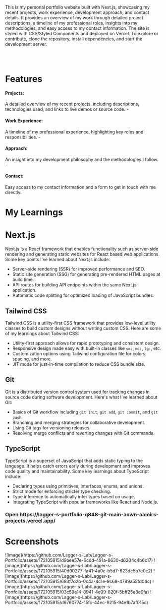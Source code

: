 <p>This is my personal portfolio website built with Next.js, showcasing my recent projects, work experience, development approach, and contact details. It provides an overview of my work through detailed project descriptions, a timeline of my professional roles, insights into my methodologies, and easy access to my contact information. The site is styled with CSS/Styled Components and deployed on Vercel. To explore or contribute, clone the repository, install dependencies, and start the development server.</p>
<br><br>
<h1>Features</h1>
<h4>Projects:</h4> A detailed overview of my recent projects, including descriptions, technologies used, and links to live demos or source code.
- <h4>Work Experience:</h4> A timeline of my professional experience, highlighting key roles and responsibilities.
- <h4>Approach:</h4> An insight into my development philosophy and the methodologies I follow.
- <h4>Contact:</h4> Easy access to my contact information and a form to get in touch with me directly.


<h1>My Learnings</h1>

# Next.js

Next.js is a React framework that enables functionality such as server-side rendering and generating static websites for React based web applications. Some key points I've learned about Next.js include:

- Server-side rendering (SSR) for improved performance and SEO.
- Static site generation (SSG) for generating pre-rendered HTML pages at build time.
- API routes for building API endpoints within the same Next.js application.
- Automatic code splitting for optimized loading of JavaScript bundles.

## Tailwind CSS

Tailwind CSS is a utility-first CSS framework that provides low-level utility classes to build custom designs without writing custom CSS. Here are some of my learnings about Tailwind CSS:

- Utility-first approach allows for rapid prototyping and consistent design.
- Responsive design made easy with built-in classes like `sm:`, `md:`, `lg:`, etc.
- Customization options using Tailwind configuration file for colors, spacing, and more.
- JIT mode for just-in-time compilation to reduce CSS bundle size.

## Git

Git is a distributed version control system used for tracking changes in source code during software development. Here's what I've learned about Git:

- Basics of Git workflow including `git init`, `git add`, `git commit`, and `git push`.
- Branching and merging strategies for collaborative development.
- Using Git tags for versioning releases.
- Resolving merge conflicts and reverting changes with Git commands.

## TypeScript

TypeScript is a superset of JavaScript that adds static typing to the language. It helps catch errors early during development and improves code quality and maintainability. Some key learnings about TypeScript include:

- Declaring types using primitives, interfaces, enums, and unions.
- Strict mode for enforcing stricter type checking.
- Type inference to automatically infer types based on usage.
- Integrating TypeScript with popular frameworks like React and Node.js.

<h3>Open https://lagger-s-portfolio-q848-git-main-aown-aamirs-projects.vercel.app/</h3>


<h1>Screenshots</h1>
![image](https://github.com/Lagger-s-Lab/Lagger-s-Portfolio/assets/172105915/d9bee57e-6cdd-491a-8630-d6204c4b6c17)
![image](https://github.com/Lagger-s-Lab/Lagger-s-Portfolio/assets/172105915/40d90277-fa41-4a0e-b5d7-623dc5b7e0c2)
![image](https://github.com/Lagger-s-Lab/Lagger-s-Portfolio/assets/172105915/683f7d2b-0c4a-4c1e-9c68-4789a55fd04c)
![image](https://github.com/Lagger-s-Lab/Lagger-s-Portfolio/assets/172105915/03c59e14-8941-4e09-820f-5bff25e8e0fa)
![image](https://github.com/Lagger-s-Lab/Lagger-s-Portfolio/assets/172105915/d6760774-15fc-44ec-9215-94e1b7af015c)





